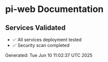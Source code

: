 # pi-web Documentation

## Services Validated
- ✅ All services deployment tested
- ✅ Security scan completed

Generated: Tue Jun 10 11:02:37 UTC 2025
